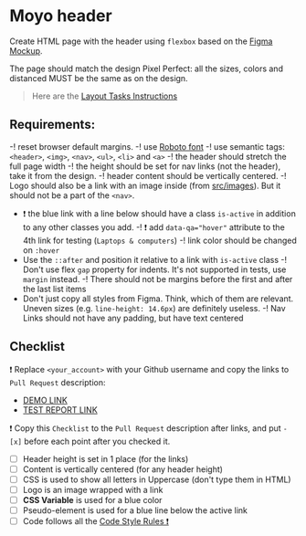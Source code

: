 # Moyo header
Create HTML page with the header using `flexbox` based on the [Figma Mockup](https://www.figma.com/file/1sog2rmfyCjnVxkeZ3ptnc/MOYO-%2F-Header?node-id=0%3A1&mode=dev).

The page should match the design Pixel Perfect: all the sizes, colors and distanced MUST be the same as on the design.

> Here are the [Layout Tasks Instructions](https://mate-academy.github.io/layout_task-guideline)

## Requirements:

-! reset browser default margins.
-! use [Roboto font](https://fonts.google.com/specimen/Roboto)
-! use semantic tags: `<header>`, `<img>`, `<nav>`, `<ul>`, `<li>` and `<a>`
-! the header should stretch the full page width
-! the height should be set for nav links (not the header), take it from the design.
-! header content should be vertically centered.
-! Logo should also be a link with an image inside (from [src/images](src/images)). But it should not be a part of the `<nav>`.
- ❗️ the blue link with a line below should have a class `is-active` in addition to any other classes you add.
-! ❗️ add `data-qa="hover"` attribute to the 4th link for testing (`Laptops & computers`)
-! link color should be changed on `:hover`
- Use the `::after` and position it relative to a link with `is-active` class
-! Don't use flex `gap` property for indents. It's not supported in tests, use `margin` instead.
-! There should not be margins before the first and after the last list items
- Don't just copy all styles from Figma. Think, which of them are relevant. Uneven sizes (e.g. `line-height: 14.6px`) are definitely useless.
-! Nav Links should not have any padding, but have text centered

## Checklist

❗️ Replace `<your_account>` with your Github username and copy the links to `Pull Request` description:

- [DEMO LINK](https://weswojciech.github.io/layout_moyo-header/)
- [TEST REPORT LINK](https://weswojciech.github.io/layout_moyo-header/report/html_report/)

❗️ Copy this `Checklist` to the `Pull Request` description after links, and put `- [x]` before each point after you checked it.

- [ ] Header height is set in 1 place (for the links)
- [ ] Content is vertically centered (for any header height)
- [ ] CSS is used to show all letters in Uppercase (don't type them in HTML)
- [ ] Logo is an image wrapped with a link
- [ ] **CSS Variable** is used for a blue color
- [ ] Pseudo-element is used for a blue line below the active link
- [ ] Code follows all the [Code Style Rules ❗️](./checklist.md)
